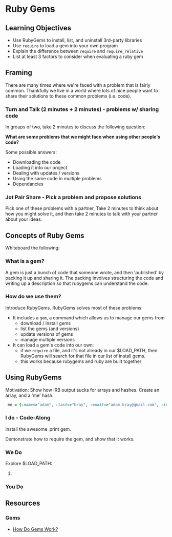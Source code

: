 # Ruby Gems

## Learning Objectives

* Use RubyGems to install, list, and uninstall 3rd-party libraries
* Use `require` to load a gem into your own program
* Explain the difference between `require` and `require_relative`
* List at least 3 factors to consider when evaluating a ruby gem

## Framing

There are many times where we're faced with a problem that is fairly common.
Thankfully we live in a world where lots of nice people want to share their
solutions to these common problems (i.e. code).

### Turn and Talk (2 minutes + 2 minutes) - problems w/ sharing code

In groups of two, take 2 minutes to discuss the following question:

**What are some problems that we might face when using other people's code?**

Some possible answers:
* Downloading the code
* Loading it into our project
* Dealing with updates / versions
* Using the same code in multiple problems
* Dependancies

### Jot Pair Share - Pick a problem and propose solutions

Pick one of these problems with a partner, Take 2 minutes to think about how you
might solve it, and then take 2 minutes to talk with your partner about your ideas.

## Concepts of Ruby Gems

Whiteboard the following:

### What is a gem?

A gem is just a bunch of code that someone wrote, and then 'published' by
packing it up and sharing it. The packing involves structuring the code and
writing up a description so that rubygems can understand the code.

### How do we use them?

Introduce RubyGems. RubyGems solves most of these problems:
* It includes a `gem`, a command which allows us to manage our gems from
  * download / install gems
  * list the gems (and versions)
  * update versions of gems
  * manage multiple versions
* It can load a gem's code into our own:
  * if we `require` a file, and it's not already in our $LOAD_PATH, then RubyGems
    will search for that file in our list of install gems.
  * this works because rubygems and ruby are built together

## Using RubyGems

Motivation: Show how IRB output sucks for arrays and hashes.
Create an array, and a 'me' hash:

```ruby
 me = {:name=>"adam", :last=>"bray", :email=>"adam.bray@gmail.com", :interests=>["long walks on the beach", "reading bromance novels", "knitting"]}
```


### I do - Code-Along

Install the awesome_print gem.

Demonstrate how to require the gem, and show that it works.

### We Do

Explore $LOAD_PATH:

1)  

### You Do

## Resources

### Gems
* [How Do Gems Work?](http://www.justinweiss.com/blog/2014/09/29/how-do-gems-work/)
